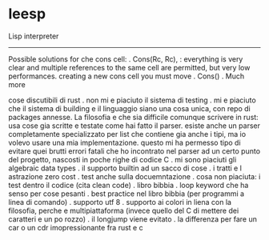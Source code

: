 # leesp
Lisp interpreter

----
Possible solutions for che cons cell:
. Cons(Rc<Cell>, Rc<Cell>), : everything is very clear and multiple references to the same cell are permitted, but very low performances. creating a new cons cell you must move
. Cons()
. Much more

cose discutibili di rust
. non mi e piaciuto il sistema di testing
. mi e piaciuto che il sistema di building e il linguaggio siano una cosa unica, con repo di packages annesse. La filosofia e che sia difficile comunque scrivere in rust: usa cose gia scritte e testate come hai fatto il parser. esiste anche un parser completamente specializzato per list che contiene gia anche i tipi, ma io volevo usare una mia implementazione. questo mi ha permesso tipo di evitare quei brutti errori fatali che ho incontrato nel parser ad un certo punto del progetto, nascosti in poche righe di codice C
. mi sono piaciuti gli algebraic data types
. il supporto builtin ad un sacco di cose
. i tratti e l astrazione zero cost
. test anche sulla docuemntazione
. cosa non piaciuta: i test dentro il codice (cita clean code)
. libro bibbia
. loop keyword che ha senso per cose pesanti
. best practice nel libro bibbia (per programmi a linea di comando)
. supporto utf 8
. supporto ai colori in liena con la filosofia, perche e multipiattaforma (invece quello del C di mettere dei caratteri e un po rozzo)
. il longjump viene evitato
. la differenza per fare un car o un cdr imopressionante fra rust e c